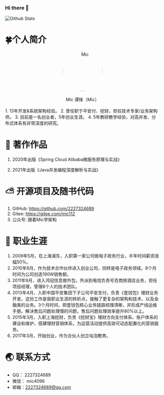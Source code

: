 ### Hi there 👋

<!--
**2227324689/2227324689** is a ✨ _special_ ✨ repository because its `README.md` (this file) appears on your GitHub profile.

Here are some ideas to get you started:

- 🔭 I’m currently working on ...
- 🌱 I’m currently learning ...
- 👯 I’m looking to collaborate on ...
- 🤔 I’m looking for help with ...
- 💬 Ask me about ...
- 📫 How to reach me: ...
- 😄 Pronouns: ...
- ⚡ Fun fact: ...
-->

![Github Stats](https://github-readme-stats.vercel.app/api?username=2227324689&show_icons=true)

# 🍀个人简介

<center>
  <a target="_blank" rel="noopener external nofollow noreferrer" href="https://mic-blob-bucket.oss-cn-beijing.aliyuncs.com/WX20210926-103050@2x.png" data-fancybox="gallery" data-caption="" data-thumb="https://mic-blob-bucket.oss-cn-beijing.aliyuncs.com/WX20210926-103050@2x.png"><img src="https://mic-blob-bucket.oss-cn-beijing.aliyuncs.com/WX20210926-103050@2x.png" data-original="https://mic-blob-bucket.oss-cn-beijing.aliyuncs.com/WX20210926-103050@2x.png" data-lazy-src="https://mic-blob-bucket.oss-cn-beijing.aliyuncs.com/WX20210926-103050@2x.png" style="border-radius:50%;width:130px;height:auto" alt="Mic" data-ll-status="loaded" class="entered loaded">
  </a>
</center>
<center>
  <br/>
Mic
谭锋（Mic）
</center>
<br/>
1. 13年开发&系统架构经验。
2. 曾任职于平安付、挖财，担任技术专家/业务架构师。
3. 目前是一名创业者，5年创业生涯。
4. 5年教研教学经验，对高并发、分布式体系有非常深度的研究。

# 🌌 著作作品

1. 2020年出版《Spring Cloud Alibaba微服务原理与实战》


2. 2021年出版《Java并发编程深度解析与实战》



# ⛅️ 开源项目及随书代码

1. GitHub: https://github.com/2227324689
2. Gitee: https://gitee.com/mic112
3. 公众号: 跟着Mic学架构


# 🔑 职业生涯

1. 2009年5月，在上海浦东，入职第一家公司做电子政务行业，半年时间薪资涨幅50%。
2. 2010年8月，作为技术合作伙伴进入创业公司，同样是电子政务领域，8个月时间为公司创造190W销售额。
3. 2011年9月，进入鸿冠信息做外包，外派到电信负责号百商旅酒店业务，担任项目经理，管理8个人的技术团队。
4. 2013年4月，入职中国平安集团下子公司平安支付，负责《壹钱包》理财业务开发，这份工作是我职业生涯的转折点，接触了更复杂的架构和技术、以及金融类的业务。3个月时间，把壹钱包核心业务链路梳理清晰，并形成产线运维手册。解决售后问题处理慢的问题，售后问题处理效率提升80%以上。
5. 2015年3月，入职上海挖财，负责《挖财宝》理财方向支付体系、账户体系的建设和维护，搭建理财营销体系，为运营活动提供高效可动态配置化的营销服务。
6. 2017年3月，开始创业，作为合伙人创立咕泡教育。

# 🌏 联系方式

* QQ： 2227324689
* 微信： mic4096
* 邮箱：2227324689@qq.com
